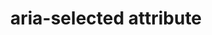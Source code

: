 ---
{
  "title": "aria-selected attribute",
  "description": "Indicates the current \"selected\" state of various widgets. See related aria-checked and aria-pressed.",
  "category": "aria",
  "keywords": [
    "aria-selected attribute"
  ],
  "last_test_date": "2019-08-02",
  "test_results_url": "https://a11ysupport.io/tech/aria/aria-selected_attribute",
  "test_url": "https://a11ysupport.io/tech/aria/aria-selected_attribute",
  "notes_by_num": {
    "1": "ARIA gridcell role with aria-selected: Narrator appears to intercept the enter key when aria-selected is set to false"
  },
  "stats": {
    "jaws": {
      "chrome": {
        "75-86": "a"
      },
      "ie": {
        "11": "a"
      },
      "firefox": {
        "68-82": "a"
      }
    },
    "narrator": {
      "edge": {
        "44-86": "a #1"
      }
    },
    "nvda": {
      "chrome": {
        "75-86": "a"
      },
      "firefox": {
        "68-82": "a"
      }
    },
    "talkback": {
      "and_chr": {
        "75-86": "a"
      }
    },
    "vo_ios": {
      "ios_saf": {
        "12.3.1-14.2": "a"
      }
    },
    "vo_macos": {
      "safari": {
        "12.1.1-14.0": "a"
      }
    },
    "orca": {
      "firefox": {
        "69-82": "a"
      }
    },
    "dragon_win": {
      "chrome": {
        "87": "na"
      }
    },
    "va_and": {
      "and_chr": {
        "87": "na"
      }
    },
    "vc_macos": {
      "safari": {
        "14.0.1": "na"
      }
    },
    "vc_ios": {
      "ios_saf": {
        "14.2": "na"
      }
    },
    "wsr": {
      "chrome": {
        "87": "na"
      }
    }
  },
  "links": {
    "ARIA spec for aria-selected": "https://www.w3.org/TR/wai-aria-1.1/#aria-selected"
  }
}
---
